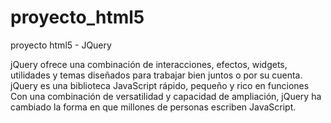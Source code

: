 # proyecto_html5
proyecto html5 - JQuery

jQuery ofrece una combinación de interacciones, efectos, widgets, utilidades y temas diseñados para trabajar bien juntos o por su cuenta.
jQuery es una biblioteca JavaScript rápido, pequeño y rico en funciones Con una combinación de versatilidad y capacidad de ampliación, jQuery ha cambiado la forma en que millones de personas escriben JavaScript.
